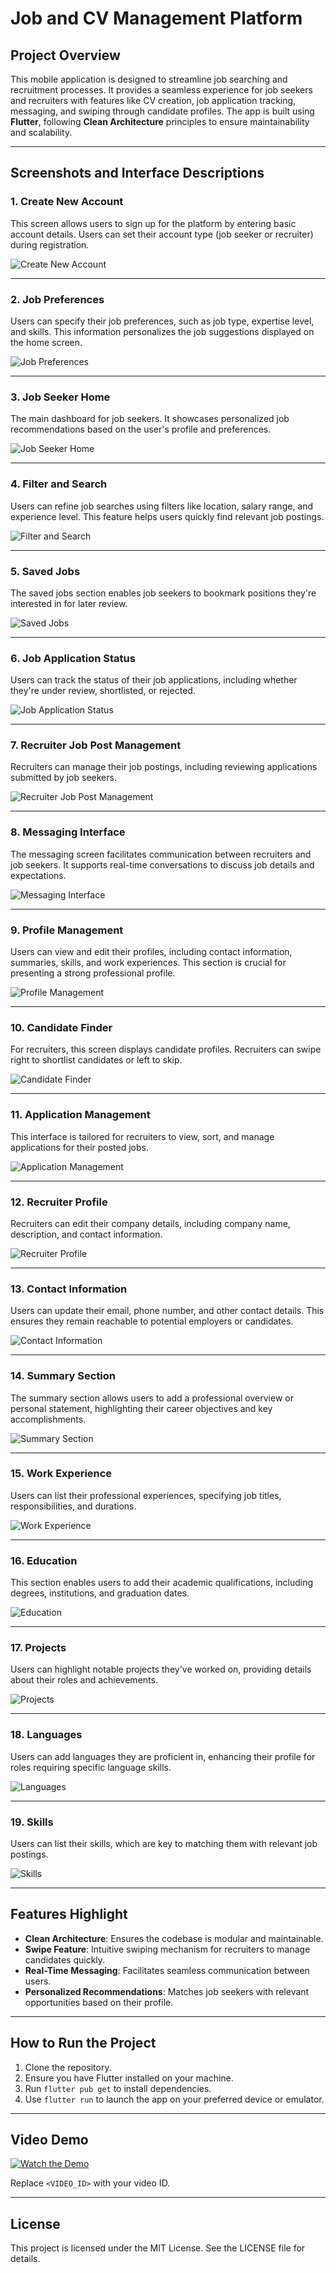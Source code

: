 # Job and CV Management Platform

## Project Overview
This mobile application is designed to streamline job searching and recruitment processes. It provides a seamless experience for job seekers and recruiters with features like CV creation, job application tracking, messaging, and swiping through candidate profiles. The app is built using **Flutter**, following **Clean Architecture** principles to ensure maintainability and scalability.

---

## Screenshots and Interface Descriptions

### 1. Create New Account
This screen allows users to sign up for the platform by entering basic account details. Users can set their account type (job seeker or recruiter) during registration.

![Create New Account](interface/1.png)

---

### 2. Job Preferences
Users can specify their job preferences, such as job type, expertise level, and skills. This information personalizes the job suggestions displayed on the home screen.

![Job Preferences](interface/2.png)

---

### 3. Job Seeker Home
The main dashboard for job seekers. It showcases personalized job recommendations based on the user's profile and preferences.

![Job Seeker Home](interface/3.png)

---

### 4. Filter and Search
Users can refine job searches using filters like location, salary range, and experience level. This feature helps users quickly find relevant job postings.

![Filter and Search](interface/4.png)

---

### 5. Saved Jobs
The saved jobs section enables job seekers to bookmark positions they're interested in for later review.

![Saved Jobs](interface/5.png)

---

### 6. Job Application Status
Users can track the status of their job applications, including whether they're under review, shortlisted, or rejected.

![Job Application Status](interface/6.png)

---

### 7. Recruiter Job Post Management
Recruiters can manage their job postings, including reviewing applications submitted by job seekers.

![Recruiter Job Post Management](interface/7.png)

---

### 8. Messaging Interface
The messaging screen facilitates communication between recruiters and job seekers. It supports real-time conversations to discuss job details and expectations.

![Messaging Interface](interface/8.png)

---

### 9. Profile Management
Users can view and edit their profiles, including contact information, summaries, skills, and work experiences. This section is crucial for presenting a strong professional profile.

![Profile Management](interface/9.png)

---

### 10. Candidate Finder
For recruiters, this screen displays candidate profiles. Recruiters can swipe right to shortlist candidates or left to skip.

![Candidate Finder](interface/10.png)

---

### 11. Application Management
This interface is tailored for recruiters to view, sort, and manage applications for their posted jobs.

![Application Management](interface/11.png)

---

### 12. Recruiter Profile
Recruiters can edit their company details, including company name, description, and contact information.

![Recruiter Profile](interface/12.png)

---

### 13. Contact Information
Users can update their email, phone number, and other contact details. This ensures they remain reachable to potential employers or candidates.

![Contact Information](interface/13.png)

---

### 14. Summary Section
The summary section allows users to add a professional overview or personal statement, highlighting their career objectives and key accomplishments.

![Summary Section](interface/14.png)

---

### 15. Work Experience
Users can list their professional experiences, specifying job titles, responsibilities, and durations.

![Work Experience](interface/15.png)

---

### 16. Education
This section enables users to add their academic qualifications, including degrees, institutions, and graduation dates.

![Education](interface/16.png)

---

### 17. Projects
Users can highlight notable projects they've worked on, providing details about their roles and achievements.

![Projects](interface/17.png)

---

### 18. Languages
Users can add languages they are proficient in, enhancing their profile for roles requiring specific language skills.

![Languages](interface/18.png)

---

### 19. Skills
Users can list their skills, which are key to matching them with relevant job postings.

![Skills](interface/19.png)

---

## Features Highlight
- **Clean Architecture**: Ensures the codebase is modular and maintainable.
- **Swipe Feature**: Intuitive swiping mechanism for recruiters to manage candidates quickly.
- **Real-Time Messaging**: Facilitates seamless communication between users.
- **Personalized Recommendations**: Matches job seekers with relevant opportunities based on their profile.

---

## How to Run the Project
1. Clone the repository.
2. Ensure you have Flutter installed on your machine.
3. Run `flutter pub get` to install dependencies.
4. Use `flutter run` to launch the app on your preferred device or emulator.

---

## Video Demo
[![Watch the Demo](https://img.youtube.com/vi/<VIDEO_ID>/0.jpg)](https://www.youtube.com/watch?v=<VIDEO_ID>)

Replace `<VIDEO_ID>` with your video ID.

---

## License
This project is licensed under the MIT License. See the LICENSE file for details.
